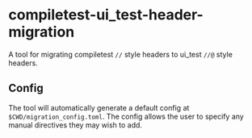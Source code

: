 # compiletest-ui_test-header-migration

A tool for migrating compiletest `//` style headers to ui_test `//@` style headers.

## Config

The tool will automatically generate a default config at
`$CWD/migration_config.toml`. The config allows the user to specify any manual
directives they may wish to add.
